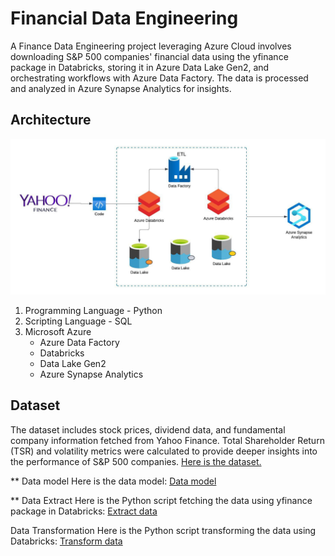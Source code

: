 # Financial Data Engineering
A Finance Data Engineering project leveraging Azure Cloud involves downloading S&P 500 companies' financial data using the yfinance package in Databricks, 
storing it in Azure Data Lake Gen2, and orchestrating workflows with Azure Data Factory. The data is processed and analyzed in Azure Synapse Analytics for insights.

## Architecture
![Project Architecture](Data%20Architecture.jpeg)
1. Programming Language - Python
2. Scripting Language - SQL
3. Microsoft Azure
   - Azure Data Factory
   - Databricks
   - Data Lake Gen2
   - Azure Synapse Analytics
     

## Dataset
The dataset includes stock prices, dividend data, and fundamental company information fetched from Yahoo Finance. Total Shareholder Return (TSR) and volatility metrics were calculated to provide deeper insights into the performance of S&P 500 companies.
[Here is the dataset.](https://github.com/polyecskoeva/AzureDataEngineer_FinancialData/tree/main/Data_Raw)

** Data model
Here is the data model: [Data model](Data%20model.pdf)

** Data Extract
Here is the Python script fetching the data using yfinance package in Databricks: [Extract data](Data%20Extract/FETCHING%20YFINANCE%20DATA.py)

Data Transformation
Here is the Python script transforming the data using Databricks: [Transform data](AzureDataEngineer_FinancialData/Data%20Transformation/Bronze%20data%20transformation.py)




